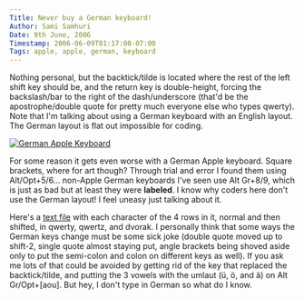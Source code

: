 ```yaml
---
Title: Never buy a German keyboard!
Author: Sami Samhuri
Date: 9th June, 2006
Timestamp: 2006-06-09T01:17:00-07:00
Tags: apple, apple, german, keyboard
---
```


Nothing personal, but the backtick/tilde is located where the rest of the left shift key should be, and the return key is double-height, forcing the backslash/bar to the right of the dash/underscore (that'd be the apostrophe/double quote for pretty much everyone else who types qwerty). Note that I'm talking about using a German keyboard with an English layout. The German layout is flat out impossible for coding.

<a href="/images/keyboard.jpg"><img src="/images/keyboard.jpg" title="German Apple Keyboard" alt="German Apple Keyboard"></a>

For some reason it gets even worse with a German Apple keyboard. Square brackets, where for art though? Through trial and error I found them using Alt/Opt+5/6... non-Apple German keyboards I've seen use Alt Gr+8/9, which is just as bad but at least they were <strong>labeled</strong>. I know why coders here don't use the German layout! I feel uneasy just talking about it.

Here's a <a href="/f/german_keys.txt">text file</a> with each character of the 4 rows in it, normal and then shifted, in qwerty, qwertz, and dvorak. I personally think that some ways the German keys change must be some sick joke (double quote moved up to shift-2, single quote almost staying put, angle brackets being shoved aside only to put the semi-colon and colon on different keys as well). If you ask me lots of that could be avoided by getting rid of the key that replaced the backtick/tilde, and putting the 3 vowels with the umlaut (ü, ö, and ä) on Alt Gr/Opt+[aou]. But hey, I don't type in German so what do I know.

